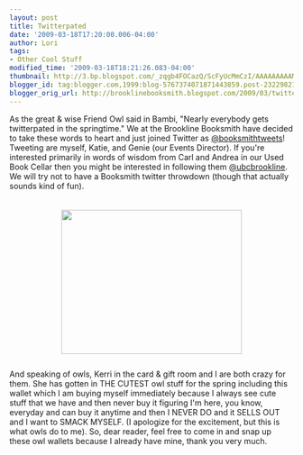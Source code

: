 ```yaml
---
layout: post
title: Twitterpated
date: '2009-03-18T17:20:00.006-04:00'
author: Lori
tags:
- Other Cool Stuff
modified_time: '2009-03-18T18:21:26.083-04:00'
thumbnail: http://3.bp.blogspot.com/_zqgb4FOCazQ/ScFyUcMmCzI/AAAAAAAAAMU/UpwRLCSj1c8/s72-c/owl.JPG
blogger_id: tag:blogger.com,1999:blog-5767374071871443859.post-2322982193612528569
blogger_orig_url: http://brooklinebooksmith.blogspot.com/2009/03/twitterpated.html
---
```


As the great &amp; wise Friend Owl said in Bambi, "Nearly everybody gets twitterpated in the springtime." We at the Brookline Booksmith have decided to take these words to heart and just joined Twitter as <a href="http://twitter.com/booksmithtweets">@booksmithtweets</a>! Tweeting are myself, Katie, and Genie (our Events Director). If you're interested primarily in words of wisdom from Carl and Andrea in our Used Book Cellar then you might be interested in following them <a href="http://twitter.com/ubcbrookline">@ubcbrookline</a>. We will try not to have a Booksmith twitter throwdown (though that actually sounds kind of fun).<br /><br /><br /><img id="BLOGGER_PHOTO_ID_5314654730765863730" style="DISPLAY: block; MARGIN: 0px auto 10px; WIDTH: 320px; CURSOR: hand; HEIGHT: 256px; TEXT-ALIGN: center" alt="" src="http://3.bp.blogspot.com/_zqgb4FOCazQ/ScFyUcMmCzI/AAAAAAAAAMU/UpwRLCSj1c8/s320/owl.JPG" border="0" /><br />And speaking of owls, Kerri in the card &amp; gift room and I are both crazy for them. She has gotten in THE CUTEST owl stuff for the spring including this wallet which I am buying myself immediately because I always see cute stuff that we have and then never buy it figuring I'm here, you know, everyday and can buy it anytime and then I NEVER DO and it SELLS OUT and I want to SMACK MYSELF. (I apologize for the excitement, but this is what owls do to me). So, dear reader, feel free to come in and snap up these owl wallets because I already have mine, thank you very much.